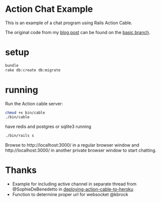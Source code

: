 # Action Chat Example

This is an example of a chat program using Rails Action Cable.

The original code from my [blog post] can be found on the [basic branch].

# setup

```bash
bundle
rake db:create db:migrate
```

# running

Run the Action cable server:

```bash
chmod +x bin/cable
./bin/cable
```

have redis and postgres or sqlite3 running

```bash
./bin/rails s
```

Browse to http://localhost:3000/ in a regular browser window and http://localhost:3000/ in another private browser window to start chatting.

# Thanks

- Example for including active channel in separate thread from @SophieDeBenedetto in [deploying-action-cable-to-heroku]
- Function to determine proper url for websocket @kbrock

[deploying-action-cable-to-heroku]: http://www.thegreatcodeadventure.com/deploying-action-cable-to-heroku/
[blog post]: http://nithinbekal.com/posts/rails-action-cable/
[basic branch]: https://github.com/nithinbekal/actioncable-chat-example/tree/basic
